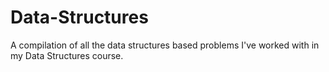 # Data-Structures
A compilation of all the data structures based problems I've worked with in my Data Structures course.
